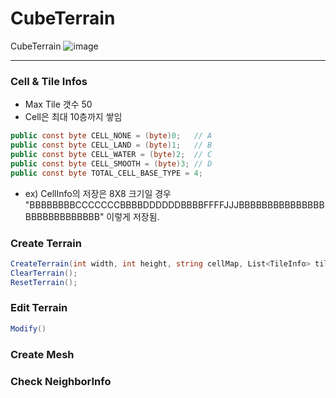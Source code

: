 # CubeTerrain
CubeTerrain
![image](https://github.com/user-attachments/assets/c688f0d7-3595-4a96-826f-d361810fa8be)

-----

### Cell & Tile Infos
- Max Tile 갯수 50
- Cell은 최대 10층까지 쌓임
```c#
public const byte CELL_NONE = (byte)0;   // A
public const byte CELL_LAND = (byte)1;   // B
public const byte CELL_WATER = (byte)2;  // C
public const byte CELL_SMOOTH = (byte)3; // D
public const byte TOTAL_CELL_BASE_TYPE = 4;
```
- ex) CellInfo의 저장은 8X8 크기일 경우 "BBBBBBBBCCCCCCCBBBBDDDDDDBBBBFFFFJJJBBBBBBBBBBBBBBBBBBBBBBBBBBBB" 이렇게 저장됨.

### Create Terrain
```c#
CreateTerrain(int width, int height, string cellMap, List<TileInfo> tileMaterials = null, string tileMap = null)
ClearTerrain();
ResetTerrain();
```


### Edit Terrain
```c#
Modify()
```

### Create Mesh


### Check NeighborInfo

